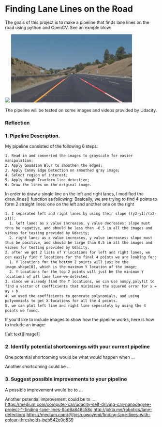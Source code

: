# **Finding Lane Lines on the Road** 

The goals of this project is to make a pipeline that finds lane lines on the road using python and OpenCV. See an exmple blow:

<img src="test_images/whiteCarLaneSwitch.jpg" width="400"/>           <img src="test_images_output/step6.jpg" width="400"/>

The pipeline will be tested on some images and videos provided by Udacity. 

### Reflection

### 1. Pipeline Description.

My pipeline consisted of the following 6 steps:
```
1. Read in and converted the images to grayscale for easier manipulation;
2. Apply Gaussian Blur to smoothen the edges;
3. Apply Canny Edge Detection on smoothed gray image;
4. Select region of interest;
5. Apply Hough Tranform line detection;
6. Draw the lines on the original image.
```
In order to draw a single line on the left and right lanes, I modified the draw_lines() function as following:
Basically, we are trying to find 4 points to form 2 straight lines: one on the left and another one on the right
```
1. I separated left and right lanes by using their slope ((y2-y1)/(x2-x1)):
  1. left lane: as x value increases, y value decreases: slope must thus be negative, and should be less than -0.5 in all the images and videos for testing provided by Udacity;
  2. right lane: as x value increases, y value increases: slope must thus be positive, and should be large than 0.5 in all the images and videos for testing provided by Udacity.
2. after we got 2 lists of Y locations for left and right lanes, we can easily find Y locations for the final 4 points we are looking for:	
  1. Y locations for the bottom 2 points will just be the image.shape[0], which is the maximum Y location of the image;
  2. Y locations for the top 2 points will just be the minimum Y locations of all lane line we detected.
3. since we already find the Y locations, we can use numpy.polyfit to find a vector of coefficients that minimises the squared error for x = ay + b.
4. we used the coefficients to generate polynomials, and using polynomials to get X locations for all the 4 points.
5. we can plot left line and right line seperately by using the 4 points we found.
```
If you'd like to include images to show how the pipeline works, here is how to include an image: 

![alt text][image1]


### 2. Identify potential shortcomings with your current pipeline


One potential shortcoming would be what would happen when ... 

Another shortcoming could be ...


### 3. Suggest possible improvements to your pipeline

A possible improvement would be to ...

Another potential improvement could be to ...
https://medium.com/computer-car/udacity-self-driving-car-nanodegree-project-1-finding-lane-lines-9cd6a846c58c
http://jokla.me/robotics/lane-detection/
https://medium.com/@tjosh.owoyemi/finding-lane-lines-with-colour-thresholds-beb542e0d839
